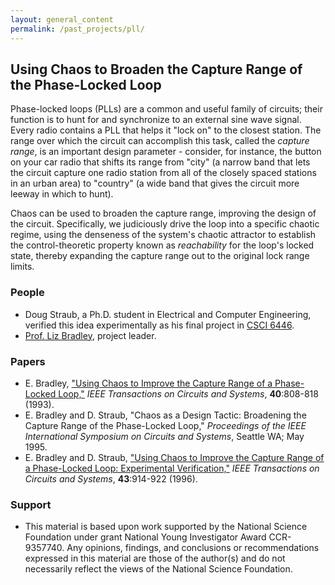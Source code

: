 ```yaml
---
layout: general_content
permalink: /past_projects/pll/
---
```

<h2>
Using Chaos to Broaden the Capture Range of the Phase-Locked Loop
</h2>


Phase-locked loops (PLLs) are a common and useful family of circuits;
their function is to hunt for and synchronize to an external sine wave
signal.  Every radio contains a PLL that helps it "lock on" to the
closest station.  The range over which the circuit can accomplish this
task, called the <i>capture range</i>, is an important design
parameter - consider, for instance, the button on your car radio that
shifts its range from "city" (a narrow band that lets the circuit
capture one radio station from all of the closely spaced stations in
an urban area) to "country" (a wide band that gives the circuit more
leeway in which to hunt).


Chaos can be used to broaden the capture range, improving the design
of the circuit.  Specifically, we judiciously drive the loop into a
specific chaotic regime, using the denseness of the system's chaotic
attractor to establish the control-theoretic property known as <i>
reachability</i> for the loop's locked state, thereby expanding the
capture range out to the original lock range limits.


<h3> People </h3>
<ul>
  <li>
  Doug Straub, a Ph.D. student in Electrical and Computer
  Engineering, verified this idea experimentally as his final project in
  <a href="{{ '/courses/chaotic_dynamics/' | relative_url }}">CSCI 6446</a>.
  </li>
  <li>
  <a href="{{ '/' | relative_url }}"> Prof. Liz Bradley</a>, project leader.
  </li>
</ul>

<h3> Papers </h3>
<ul>
  <li>
  E. Bradley, <a href="{{ '/resources/pll-casI/' | relative_url }}"> "Using Chaos to
  Improve the Capture Range of a Phase-Locked Loop,"</a> <i> IEEE
  Transactions on Circuits and Systems</i>, <b> 40</b>:808-818 (1993).
  </li> <!-- CHECK THIS -->
  <li>
  E. Bradley and D. Straub, "Chaos as a Design Tactic: Broadening
  the Capture Range of the Phase-Locked Loop," <i> Proceedings of the
  IEEE International Symposium on Circuits and Systems</i>, Seattle WA;
  May 1995.
  </li>
  <li>
  E. Bradley and D. Straub, <a href="{{ '/resources/pll-casII/' | relative_url }}"> "Using
  Chaos to Improve the Capture Range of a Phase-Locked Loop:
  Experimental Verification,"</a> <i> IEEE Transactions on Circuits and
  Systems</i>, <b> 43</b>:914-922 (1996).
  </li>
</ul>


<h3> Support</h3>
<ul>
  <li>
  This material is based upon work supported by the National
  Science Foundation under grant National Young Investigator Award
  CCR-9357740.  Any opinions, findings, and conclusions or
  recommendations expressed in this material are those of the author(s)
  and do not necessarily reflect the views of the National Science
  Foundation.
  </li>
</ul>

<br>
<img SRC="{{ '/assets/gifs/rainbow.gif' | relative_url }}" WIDTH="350" HEIGHT="5">   
